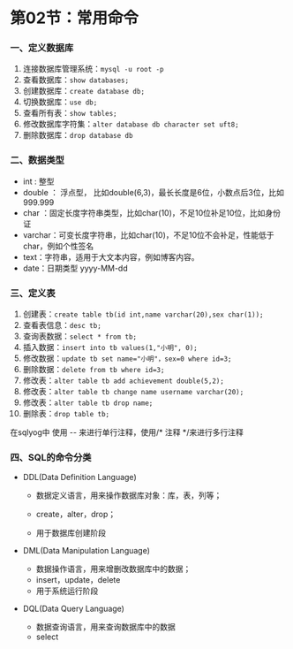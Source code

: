 # 第02节：常用命令

### 一、定义数据库

1. 连接数据库管理系统：`mysql -u root -p`
2. 查看数据库：`show databases;`
3. 创建数据库：`create database db;`
4. 切换数据库：`use db;`
5. 查看所有表：`show tables;`
6. 修改数据库字符集：`alter database db character set uft8;`
7. 删除数据库：`drop database db`

### 二、数据类型

* int : 整型
* double ： 浮点型， 比如double(6,3)，最长长度是6位，小数点后3位，比如999.999
* char ：固定长度字符串类型，比如char(10)，不足10位补足10位，比如身份证
* varchar：可变长度字符串，比如char(10)，不足10位不会补足，性能低于char，例如个性签名
* text：字符串，适用于大文本内容，例如博客内容。
* date：日期类型 yyyy-MM-dd

### 三、定义表

1. 创建表：`create table tb(id int,name varchar(20),sex char(1));`
2. 查看表信息：`desc tb;`
3. 查询表数据：`select * from tb;`
4. 插入数据：`insert into tb values(1,"小明", 0);`
5. 修改数据：`update tb set name="小明"，sex=0 where id=3;`
6. 删除数据：`delete from tb where id=3;`
7. 修改表：`alter table tb add achievement double(5,2);`
8. 修改表：`alter table tb change name username varchar(20);`
9. 修改表：`alter table tb drop name;`
10. 删除表：`drop table tb;`

在sqlyog中 使用 -- 来进行单行注释，使用/* 注释 */来进行多行注释

### 四、SQL的命令分类

* DDL(Data Definition Language)

  * 数据定义语言，用来操作数据库对象：库，表，列等；

  * create，alter，drop；

  * 用于数据库创建阶段

* DML(Data Manipulation Language)
  * 数据操作语言，用来增删改数据库中的数据；
  * insert，update，delete
  * 用于系统运行阶段
* DQL(Data Query Language)
  * 数据查询语言，用来查询数据库中的数据
  * select